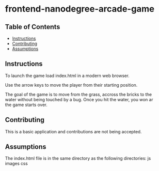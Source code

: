 frontend-nanodegree-arcade-game
===============================

## Table of Contents

* [Instructions](#instructions)
* [Contributing](#contributing)
* [Assumptions](#assumptions)

## Instructions

To launch the game load index.html in a modern web browser.

Use the arrow keys to move the player from their starting position.

The goal of the game is to move from the grass, accross the bricks to the water without being touched by a bug.
Once you hit the water, you won ar the game starts over.

## Contributing

This is a basic application and contributions are not being accepted.

## Assumptions

The index.html file is in the same directory as the following directories:
	js
	images
	css
